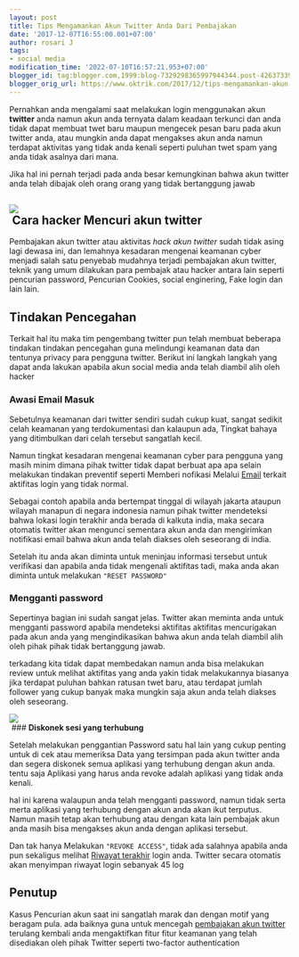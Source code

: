 ```yaml
---
layout: post
title: Tips Mengamankan Akun Twitter Anda Dari Pembajakan
date: '2017-12-07T16:55:00.001+07:00'
author: rosari J
tags:
- social media
modification_time: '2022-07-10T16:57:21.953+07:00'
blogger_id: tag:blogger.com,1999:blog-7329298365997944344.post-4263733974583456436
blogger_orig_url: https://www.oktrik.com/2017/12/tips-mengamankan-akun-twitter-anda-dari.html
---
```


Pernahkan anda mengalami saat melakukan login menggunakan akun **twitter** anda namun akun anda ternyata dalam keadaan terkunci dan anda tidak dapat membuat twet baru maupun mengecek pesan baru pada akun twitter anda, atau mungkin anda dapat mengakses akun anda namun terdapat aktivitas yang tidak anda kenali seperti puluhan twet spam yang anda tidak asalnya dari mana.

Jika hal ini pernah terjadi pada anda besar kemungkinan bahwa akun twitter anda telah dibajak oleh orang orang yang tidak bertanggung jawab

[![](https://blogger.googleusercontent.com/img/b/R29vZ2xl/AVvXsEgpt62h4mCo8GiNexuas6BM4USIMmP0dNP6Z-T91NxUJjheNJ2dozUMJTpZwAxPdgGxdp3RkYW_JUejNW8l7guaHHbf2wYVh0mf91Nxm3QwTvHVUqTJTy6DuiczzoyuYKcMqSE8tPkcrtK_Uh7y0KW2hfSBxVn3fnQPZb30gGpcZCY-uYODNE90eeK0bw/w640-h400/akun-1-800x500.jpg)](https://blogger.googleusercontent.com/img/b/R29vZ2xl/AVvXsEgpt62h4mCo8GiNexuas6BM4USIMmP0dNP6Z-T91NxUJjheNJ2dozUMJTpZwAxPdgGxdp3RkYW_JUejNW8l7guaHHbf2wYVh0mf91Nxm3QwTvHVUqTJTy6DuiczzoyuYKcMqSE8tPkcrtK_Uh7y0KW2hfSBxVn3fnQPZb30gGpcZCY-uYODNE90eeK0bw/s800/akun-1-800x500.jpg)  
 Cara hacker Mencuri akun twitter
--------------------------------

Pembajakan akun twitter atau aktivitas *hack akun twitter* sudah tidak asing lagi dewasa ini, dan lemahnya kesadaran mengenai keamanan cyber menjadi salah satu penyebab mudahnya terjadi pembajakan akun twitter, teknik yang umum dilakukan para pembajak atau hacker antara lain seperti pencurian password, Pencurian Cookies, social enginering, Fake login dan lain lain.

Tindakan Pencegahan
-------------------

Terkait hal itu maka tim pengembang twitter pun telah membuat beberapa tindakan tindakan pencegahan guna melindungi keamanan data dan tentunya privacy para pengguna twitter. Berikut ini langkah langkah yang dapat anda lakukan apabila akun social media anda telah diambil alih oleh hacker

### **Awasi Email Masuk**

Sebetulnya keamanan dari twitter sendiri sudah cukup kuat, sangat sedikit celah keamanan yang terdokumentasi dan kalaupun ada, Tingkat bahaya yang ditimbulkan dari celah tersebut sangatlah kecil.

Namun tingkat kesadaran mengenai keamanan cyber para pengguna yang masih minim dimana pihak twitter tidak dapat berbuat apa apa selain melakukan tindakan preventif seperti Memberi nofikasi Melalui [Email](https://www.oktrik.com/gmail-custom-image.html) terkait aktifitas login yang tidak normal.

Sebagai contoh apabila anda bertempat tinggal di wilayah jakarta ataupun wilayah manapun di negara indonesia namun pihak twitter mendeteksi bahwa lokasi login terakhir anda berada di kalkuta india, maka secara otomatis twitter akan mengunci sementara akun anda dan mengirimkan notifikasi email bahwa akun anda telah diakses oleh seseorang di india.

Setelah itu anda akan diminta untuk meninjau informasi tersebut untuk verifikasi dan apabila anda tidak mengenali aktifitas tadi, maka anda akan diminta untuk melakukan `"RESET PASSWORD"`

### **Mengganti password**

Sepertinya bagian ini sudah sangat jelas. Twitter akan meminta anda untuk mengganti password apabila mendeteksi aktifitas aktifitas mencurigakan pada akun anda yang mengindikasikan bahwa akun anda telah diambil alih oleh pihak pihak tidak bertanggung jawab.

terkadang kita tidak dapat membedakan namun anda bisa melakukan review untuk melihat aktifitas yang anda yakin tidak melakukannya biasanya jika terdapat puluhan bahkan ratusan twet baru, atau terdapat jumlah follower yang cukup banyak maka mungkin saja akun anda telah diakses oleh seseorang.

[![](https://blogger.googleusercontent.com/img/b/R29vZ2xl/AVvXsEiEttjxI7w3o-g_MZEnX7gRdPAKhyQJRU4mI52gMfPIYwp2ejv15qofVYiYoSA2qqfZPt_x9__5pjMfZ1n6Rb-UyXwRvJtbQ_H5m27SZ0k4lVpl3t-KdlRN42jAYoeyI99vVlS9Y4fZLJMB66msknbna7M2YKUhnChopSgYxNYu7nWoN9fzfKTfE-jDxQ/w640-h402/akun%20twitter.jpg)](https://blogger.googleusercontent.com/img/b/R29vZ2xl/AVvXsEiEttjxI7w3o-g_MZEnX7gRdPAKhyQJRU4mI52gMfPIYwp2ejv15qofVYiYoSA2qqfZPt_x9__5pjMfZ1n6Rb-UyXwRvJtbQ_H5m27SZ0k4lVpl3t-KdlRN42jAYoeyI99vVlS9Y4fZLJMB66msknbna7M2YKUhnChopSgYxNYu7nWoN9fzfKTfE-jDxQ/s640/akun%20twitter.jpg)  
 ### **Diskonek sesi yang terhubung**

Setelah melakukan penggantian Password satu hal lain yang cukup penting untuk di cek atau memeriksa Data yang tersimpan pada akun twitter anda dan segera diskonek semua aplikasi yang terhubung dengan akun anda. tentu saja Aplikasi yang harus anda revoke adalah aplikasi yang tidak anda kenali.

hal ini karena walaupun anda telah mengganti password, namun tidak serta merta aplikasi yang terhubung dengan akun anda akan ikut terputus. Namun masih tetap akan terhubung atau dengan kata lain pembajak akun anda masih bisa mengakses akun anda dengan aplikasi tersebut.

Dan tak hanya Melakukan `"REVOKE ACCESS"`, tidak ada salahnya apabila anda pun sekaligus melihat [Riwayat terakhir](https://www.oktrik.com/cara-memperbaiki-riwayat-google-chrome.html) login anda. Twitter secara otomatis akan menyimpan riwayat login sebanyak 45 log

Penutup
-------

Kasus Pencurian akun saat ini sangatlah marak dan dengan motif yang beragam pula. ada baiknya guna untuk mencegah [pembajakan akun twitter](https://www.oktrik.com/cara-mengamankan-akun-twitter.html) terulang kembali anda mengaktifkan fitur fitur keamanan yang telah disediakan oleh pihak Twitter seperti two-factor authentication

  

 


